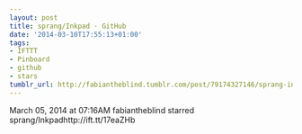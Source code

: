 ```yaml
---
layout: post
title: sprang/Inkpad · GitHub
date: '2014-03-10T17:55:13+01:00'
tags:
- IFTTT
- Pinboard
- github
- stars
tumblr_url: http://fabiantheblind.tumblr.com/post/79174327146/sprang-inkpad-github
---
```

March 05, 2014 at 07:16AM
fabiantheblind starred sprang/Inkpadhttp://ift.tt/17eaZHb
